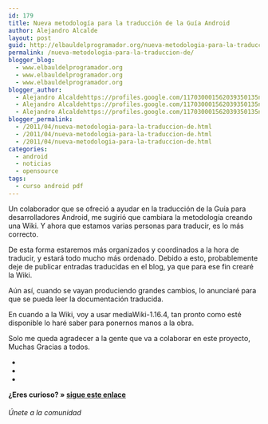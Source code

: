 ```yaml
---
id: 179
title: Nueva metodología para la traducción de la Guía Android
author: Alejandro Alcalde
layout: post
guid: http://elbauldelprogramador.org/nueva-metodologia-para-la-traduccion-de-la-guia-android/
permalink: /nueva-metodologia-para-la-traduccion-de/
blogger_blog:
  - www.elbauldelprogramador.org
  - www.elbauldelprogramador.org
  - www.elbauldelprogramador.org
blogger_author:
  - Alejandro Alcaldehttps://profiles.google.com/117030001562039350135noreply@blogger.com
  - Alejandro Alcaldehttps://profiles.google.com/117030001562039350135noreply@blogger.com
  - Alejandro Alcaldehttps://profiles.google.com/117030001562039350135noreply@blogger.com
blogger_permalink:
  - /2011/04/nueva-metodologia-para-la-traduccion-de.html
  - /2011/04/nueva-metodologia-para-la-traduccion-de.html
  - /2011/04/nueva-metodologia-para-la-traduccion-de.html
categories:
  - android
  - noticias
  - opensource
tags:
  - curso android pdf
---
```

<div class="iconews">
</div>

Un colaborador que se ofreció a ayudar en la traducción de la Guía para desarrolladores Android, me sugirió que cambiara la metodología creando una Wiki. Y ahora que estamos varias personas para traducir, es lo más correcto.

  
<!--more-->

De esta forma estaremos más organizados y coordinados a la hora de traducir, y estará todo mucho más ordenado. Debido a esto, probablemente deje de publicar entradas traducidas en el blog, ya que para ese fin crearé la Wiki.

Aún así, cuando se vayan produciendo grandes cambios, lo anunciaré para que se pueda leer la documentación traducida. 

En cuando a la Wiki, voy a usar mediaWiki-1.16.4, tan pronto como esté disponible lo haré saber para ponernos manos a la obra.

Solo me queda agradecer a la gente que va a colaborar en este proyecto, Muchas Gracias a todos.

<div class="sharedaddy">
  <div class="sd-content">
    <ul>
      <li>
        <a class="hastip" rel="nofollow" href="http://twitter.com/home?status=Nueva metodología para la traducción de la Guía Android+http://elbauldelprogramador.com/nueva-metodologia-para-la-traduccion-de/+V%C3%ADa+%40elbaulp" onclick="javascript:window.open(this.href, '', 'menubar=no,toolbar=no,resizable=yes,scrollbars=yes,height=600,width=600');return false;" title="Compartir en Twitter" target="_blank"><span class="iconbox-title"><i class="icon-twitter icon-2x"></i></span></a>
      </li>
      <li>
        <a class="hastip" rel="nofollow" href="http://www.facebook.com/sharer.php?u=http://elbauldelprogramador.com/nueva-metodologia-para-la-traduccion-de/&t=Nueva metodología para la traducción de la Guía Android+http://elbauldelprogramador.com/nueva-metodologia-para-la-traduccion-de/+V%C3%ADa+%40elbaulp" onclick="javascript:window.open(this.href, '', 'menubar=no,toolbar=no,resizable=yes,scrollbars=yes,height=600,width=600');return false;" title="Compartir en Facebook" target="_blank"><span class="iconbox-title"><i class="icon-facebook icon-2x"></i></span></a>
      </li>
      <li>
        <a class="hastip" rel="nofollow" href="https://plus.google.com/share?url=Nueva metodología para la traducción de la Guía Android+http://elbauldelprogramador.com/nueva-metodologia-para-la-traduccion-de/+V%C3%ADa+%40elbaulp" onclick="javascript:window.open(this.href, '', 'menubar=no,toolbar=no,resizable=yes,scrollbars=yes,height=600,width=600');return false;" title="Compartir en G+" target="_blank"><span class="iconbox-title"><i class="icon-google-plus icon-2x"></i></span></a>
      </li>
    </ul>
  </div>
</div>

<span id="socialbottom" class="highlight style-2">

<p>
  <strong>¿Eres curioso? » <a onclick="javascript:_gaq.push(['_trackEvent','random','click-random']);" href="/index.php?random=1">sigue este enlace</a></strong>
</p>

<h6>
  Únete a la comunidad
</h6>

<div class="iconsc hastip" title="2240 seguidores">
  <a href="http://twitter.com/elbaulp" target="_blank"><i class="icon-twitter"></i></a>
</div>

<div class="iconsc hastip" title="2452 fans">
  <a href="http://facebook.com/elbauldelprogramador" target="_blank"><i class="icon-facebook"></i></a>
</div>

<div class="iconsc hastip" title="0 +1s">
  <a href="http://plus.google.com/+Elbauldelprogramador" target="_blank"><i class="icon-google-plus"></i></a>
</div>

<div class="iconsc hastip" title="Repositorios">
  <a href="http://github.com/algui91" target="_blank"><i class="icon-github"></i></a>
</div>

<div class="iconsc hastip" title="Feed RSS">
  <a href="http://elbauldelprogramador.com/feed" target="_blank"><i class="icon-rss"></i></a>
</div></span>